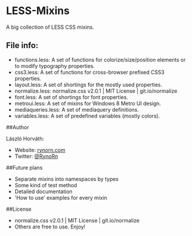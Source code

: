 LESS-Mixins
===========

A big collection of LESS CSS mixins.

File info:
----------
* functions.less: A set of functions for colorize/size/position elements or to modify typography properties.
* css3.less: A set of functions for cross-browser prefixed CSS3 properties.
* layout.less: A set of shortings for the mostly used properties.
* normalize.less: normalize.css v2.0.1 | MIT License | git.io/normalize
* font.less: A set of shortings for font properties.
* metroui.less: A set of mixins for Windows 8 Metro UI design.
* mediaqueries.less: A set of mediaquery definitions.
* variables.less: A set of predefined variables (mostly colors).

##Author

László Horváth: 
* Website: [rynorn.com](http://rynorn.com "rynorn.com")
* Twitter: [@RynoRn](http://twitter.com/RynoRn/ "@RynoRn")

##Future plans

* Separate mixins into namespaces by types
* Some kind of test method
* Detailed documentation
* 'How to use' examples for every mixin

##License

* normalize.css v2.0.1 | MIT License | git.io/normalize
* Others are free to use. Enjoy!
